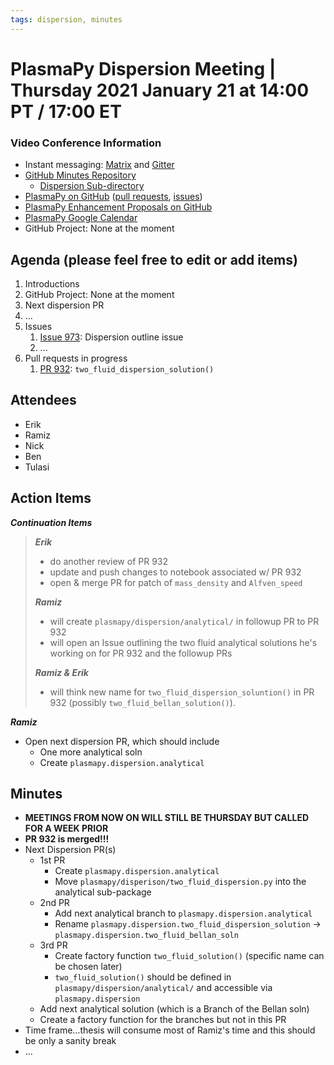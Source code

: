 ```yaml
---
tags: dispersion, minutes
---
```


# PlasmaPy Dispersion Meeting | Thursday 2021 January 21 at 14:00 PT / 17:00 ET

### Video Conference Information
* Instant messaging: [Matrix](https://element.im/app/#/room/#plasmapy:openastronomy.org) and [Gitter](https://gitter.im/PlasmaPy/Lobby)
* [GitHub Minutes Repository](https://github.com/PlasmaPy/plasmapy-project/tree/master/minutes)
    * [Dispersion Sub-directory](https://github.com/PlasmaPy/plasmapy-project/tree/master/minutes/dispersion)
* [PlasmaPy on GitHub](https://github.com/PlasmaPy/plasmapy) ([pull requests](https://github.com/PlasmaPy/plasmapy/pulls), [issues](https://github.com/PlasmaPy/plasmapy/issues))
* [PlasmaPy Enhancement Proposals on GitHub](https://github.com/PlasmaPy/PlasmaPy-PLEPs)
* [PlasmaPy Google Calendar](https://calendar.google.com/calendar?cid=bzVsb3ZkcW0zaWxsam00ZTlrMDd2cmw5bWdAZ3JvdXAuY2FsZW5kYXIuZ29vZ2xlLmNvbQ)
* GitHub Project: None at the moment

## Agenda (please feel free to edit or add items)

1. Introductions
2. GitHub Project: None at the moment
3. Next dispersion PR
4. ...
5. Issues
    1. [Issue 973](https://github.com/PlasmaPy/PlasmaPy/issues/973): Dispersion outline issue
    2. ...
6. Pull requests in progress 
    1. [PR 932](https://github.com/PlasmaPy/PlasmaPy/pull/932): `two_fluid_dispersion_solution()`

## Attendees

* Erik
* Ramiz
* Nick
* Ben
* Tulasi

## Action Items

***Continuation Items***
> ***Erik***
> * do another review of PR 932
> * update and push changes to notebook associated w/ PR 932
> * open & merge PR for patch of `mass_density` and `Alfven_speed`
> 
> ***Ramiz***
> * will create `plasmapy/dispersion/analytical/` in followup PR to PR 932
> * will open an Issue outlining the two fluid analytical solutions he's working on for PR 932 and the followup PRs
> 
> ***Ramiz & Erik***
> * will think new name for `two_fluid_dispersion_soluntion()` in PR 932 (possibly `two_fluid_bellan_solution()`).

***Ramiz***
* Open next dispersion PR, which should include
    * One more analytical soln
    * Create `plasmapy.dispersion.analytical`

## Minutes

* **MEETINGS FROM NOW ON WILL STILL BE THURSDAY BUT CALLED FOR A WEEK PRIOR**
* **PR 932 is merged!!!**
* Next Dispersion PR(s)
    * 1st PR
        * Create `plasmapy.dispersion.analytical`
        * Move `plasmapy/disperison/two_fluid_dispersion.py` into the analytical sub-package
    * 2nd PR
        * Add next analytical branch to `plasmapy.dispersion.analytical`
        * Rename `plasmapy.dispersion.two_fluid_dispersion_solution` -> `plasmapy.dispersion.two_fluid_bellan_soln`
    * 3rd PR
        * Create factory function `two_fluid_solution()` (specific name can be chosen later)
        * `two_fluid_solution()` should be defined in `plasmapy/dispersion/analytical/` and accessible via `plasmapy.dispersion`
    * Add next analytical solution (which is a Branch of the Bellan soln)
    * Create a factory function for the branches but not in this PR
* Time frame...thesis will consume most of Ramiz's time and this should be only a sanity break
* ...
